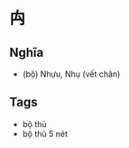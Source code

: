 # 禸

## Nghĩa
* (bộ) Nhựu, Nhụ (vết chân)

## Tags
* bộ thủ
* bộ thủ 5 nét

<script>window.HANZI_FIELD='禸';</script>